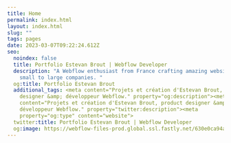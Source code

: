 ```yaml
---
title: Home
permalink: index.html
layout: index.html
slug: ""
tags: pages
date: 2023-03-07T09:22:24.612Z
seo:
  noindex: false
  title: Portfolio Estevan Brout | Webflow Developer
  description: "A Webflow enthusiast from France crafting amazing websites from
    small to large companies. "
  og:title: Portfolio Estevan Brout
  additional_tags: <meta content="Projets et création d'Estevan Brout, product
    designer &amp; développeur Webflow." property="og:description"><meta
    content="Projets et création d'Estevan Brout, product designer &amp;
    développeur Webflow." property="twitter:description"><meta
    property="og:type" content="website">
  twitter:title: Portfolio Estevan Brout | Webflow Developer
  og:image: https://webflow-files-prod.global.ssl.fastly.net/630e0ca94a4625423221f660/6406fae750d228124cec79cc_Estevan%20Brout%20preview.webp
---
```

